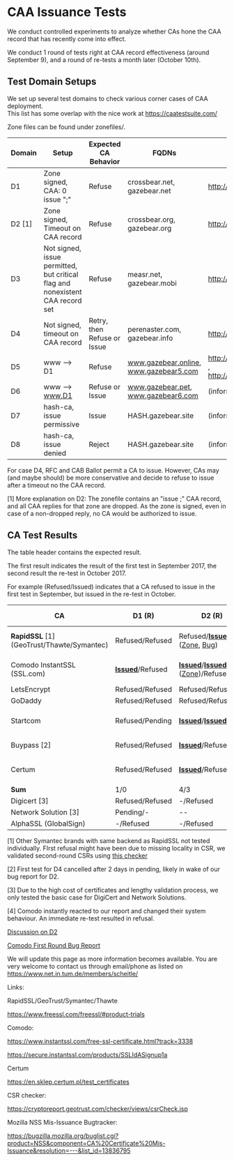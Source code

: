 # CAA Issuance Tests

We conduct controlled experiments to analyze whether CAs hone the CAA record that has recently come into effect. 

We conduct 1 round of tests right at CAA record effectiveness (around September 9), and a round of re-tests a month later (October 10th).

## Test Domain Setups

We set up several test domains to check various corner cases of CAA deployment.  
This list has some overlap with the nice work at https://caatestsuite.com/  

Zone files can be found under zonefiles/.

 


| Domain | Setup                                    | Expected CA Behavior        | FQDNs                                  | Zone                                     |
| ------ | ---------------------------------------- | --------------------------- | -------------------------------------- | ---------------------------------------- |
| D1     | Zone signed, CAA: 0 issue ";"            | Refuse                      | crossbear.net, gazebear.net            | http://dnsviz.net/d/gazebear.net/Wd9tkA/dnssec/ |
| D2 [1] | Zone signed, Timeout on CAA record       | Refuse                      | crossbear.org, gazebear.org            | http://dnsviz.net/d/gazebear.org/Wd9rVw/dnssec/ |
| D3     | Not signed, issue permitted, but critical flag and nonexistent  CAA record set | Refuse                      | measr.net, gazebear.mobi               | http://dnsviz.net/d/gazebear.mobi/Wd9rQw/dnssec/ |
| D4     | Not signed, timeout on CAA record        | Retry, then Refuse or Issue | perenaster.com, gazebear.info          | http://dnsviz.net/d/gazebear.info/Wd9q7g/dnssec/ |
| D5     | www --> D1                               | Refuse                      | www.gazebear.online, www.gazebear5.com | http://dnsviz.net/d/www.gazebear.online/WeR_8w/dnssec/ , http://dnsviz.net/d/www.gazebear5.com/WeCB8A/dnssec/ |
| D6     | www --> www.D1                           | Refuse or Issue             | www.gazebear.pet, www.gazebear6.com    | (informational test)                     |
| D7     | hash-ca, issue permissive                | Issue                       | HASH.gazebear.site                     | (informational test)                     |
| D8     | hash-ca, issue denied                    | Reject                      | HASH.gazebear.site                     | (informational test)                     |



For case D4, RFC and CAB Ballot permit a CA to issue. However, CAs may (and maybe should) be more conservative and decide to refuse to issue after a timeout no the CAA record.

[1] More explanation on D2: The zonefile contains an "issue ;" CAA record, and all CAA replies for that zone are dropped. As the zone is signed, even in case of a non-dropped reply, no CA would be authorized to issue. 



## CA Test Results 

The table header contains the expected result.

The first result indicates the result of the first test in September 2017, the second result the re-test in October 2017. 

For example (Refused/Issued) indicates that a CA refused to issue in the first test in September, but issued in the re-test in October.



| CA                                       | D1 (R)                                   | D2 (R)                                   | D3 (R)                                   | D4 (Any)                                 | D5 (R)                                   | D6 (Any)   | D7 (I) / D8 (R) | Contact              |      |
| ---------------------------------------- | ---------------------------------------- | ---------------------------------------- | ---------------------------------------- | ---------------------------------------- | ---------------------------------------- | ---------- | --------------- | -------------------- | ---- |
| **RapidSSL** [1]   (GeoTrust/Thawte/Symantec) | Refused/Refused                          | Refused/[**Issued**](https://crt.sh/?id=228963368) ([Zone](http://dnsviz.net/d/gazebear.org/Wd3l6g/dnssec/), [Bug](https://bugzilla.mozilla.org/show_bug.cgi?id=1409735)) | Refused/Refused                          | Refused/[Issued](https://crt.sh/?id=228965187) | -/Refused                                | --/Issued  | Issued          | 13.10.17, 11:43 CEST |      |
| Comodo InstantSSL (SSL.com)              | [**Issued**](https://crt.sh/?id=208456003)/Refused | [**Issued**](https://crt.sh/?id=208486485)/[**Issued**](https://crt.sh/?id=229495637) ([Zone](http://dnsviz.net/d/gazebear.org/Wd8zAQ/dnssec/))/Refused [4] | [**Issued**](https://crt.sh/?id=208486489)/Refused | [Issued](https://crt.sh/?id=208486495)/[Issued](https://crt.sh/?id=229513301) ([Zone](http://dnsviz.net/d/gazebear.info/Wd9FKQ/dnssec/)) | -/Refused                                | -/Issued   | -/Issued        | 13.10.17, 11:47 CEST |      |
| LetsEncrypt                              | Refused/Refused                          | Refused/Refused                          | Refused/Refused                          | Refused/Refused                          | -/Refused                                | -/Issued   | -/Issued        | No need              |      |
| GoDaddy                                  | Refused/Refused                          | Refused/Refused                          | Refused/Refused                          | [Issued](https://crt.sh/?id=208554363)/[Issued](https://certspotter.com/api/v0/certs/98fe0bf8fc9b41a750366df04d6c756ba9f033f4e0720377c47766eab114ea14) | -/Refused                                | -/Issued   | D8: Refused     | No need              |      |
| Startcom                                 | Refused/Pending                          | [**Issued**](https://crt.sh/?id=206719317)/[**Issued**](https://crt.sh/?id=229543202)([Bug](https://bugzilla.mozilla.org/show_bug.cgi?id=1409859)) | Refused/Pending                          | Refused/[Issued](https://crt.sh/?id=229552818) | -/[**Issued**](https://crt.sh/?id=232316961)([Zone](http://dnsviz.net/d/www.gazebear.online/WeR_8w/dnssec/),[Bug](https://bugzilla.mozilla.org/show_bug.cgi?id=1409760)) | -/Issued   | -/Issued        | 16.10.17, 15:15 CEST |      |
| Buypass [2]                              | Refused/Refused                          | [**Issued**](https://crt.sh/?id=208455849)/Refused | Refused/Refused (measr.net)              | Cancelled/[Issued](https://certspotter.com/api/v0/certs/98fe0bf8fc9b41a750366df04d6c756ba9f033f4e0720377c47766eab114ea14) | -/Refused                                | -/ Refused | D8: Refused     | No need              |      |
| Certum                                   | Refused/Refused                          | [**Issued**](https://crt.sh/?id=209378608)/Refused | Refused/[**Issued**](https://crt.sh/?id=229822803) ([Zone](http://dnsviz.net/d/gazebear.mobi/Wd9rQw/dnssec/),[Bug](https://bugzilla.mozilla.org/show_bug.cgi?id=1409764)) | [Issued](https://crt.sh/?id=209403143)/[Issued](https://crt.sh/?id=232400028) | -/[**Issued**](https://crt.sh/?id=230122233) ([Zone](http://dnsviz.net/d/www.gazebear.online/Wd9tig/dnssec/), [Bug](https://bugzilla.mozilla.org/show_bug.cgi?id=1409766)) | -/Issued   | -/Issued        | 16.10.17, 14:16 CEST |      |
| **Sum**                                  | 1/0                                      | 4/3                                      | 1/1                                      | 3/6                                      | -/2                                      | -/6        | informational   |                      |      |
| Digicert [3]                             | Refused/Refused                          | -/Refused                                | -/Pending                                | -/Pending                                | -/Refused                                | -/Pending  | -/Pending       |                      |      |
| Network Solution [3]                     | Pending/-                                | --                                       | --                                       | --                                       |                                          |            |                 |                      |      |
| AlphaSSL (GlobalSign)                    | -/Refused                                | -/Refused                                | -/Refused                                | not tested                               | -/Refused                                | not tested | D8: Refused     |                      |      |



[1] Other Symantec brands with same backend as RapidSSL not tested individually. FIrst refusal might have been due to missing locality in CSR, we validated second-round CSRs using [this checker](https://cryptoreport.geotrust.com/checker/views/csrCheck.jsp)

[2] First test for D4 cancelled after 2 days in pending, likely in wake of our bug report for D2. 

[3] Due to the high cost of certificates and lengthy validation process, we only tested the basic case for DigiCert and Network Solutions.

[4] Comodo instantly reacted to our report and changed their system behaviour. An immediate re-test resulted in refusal. 



[Discussion on D2](https://groups.google.com/forum/#!topic/mozilla.dev.security.policy/-o-qkJzPe5Q)

[Comodo First Round Bug Report](https://bugzilla.mozilla.org/show_bug.cgi?id=1398545)



We will update this page as more information becomes available.
You are very welcome to contact us through email/phone as listed on https://www.net.in.tum.de/members/scheitle/



Links:

RapidSSL/GeoTrust/Symantec/Thawte

https://www.freessl.com/freessl/#product-trials

Comodo:

https://www.instantssl.com/free-ssl-certificate.html?track=3338

https://secure.instantssl.com/products/SSLIdASignup1a

Certum

https://en.sklep.certum.pl/test_certificates

CSR checker:

https://cryptoreport.geotrust.com/checker/views/csrCheck.jsp



Mozilla NSS Mis-Issuance Bugtracker:

https://bugzilla.mozilla.org/buglist.cgi?product=NSS&component=CA%20Certificate%20Mis-Issuance&resolution=---&list_id=13836795
